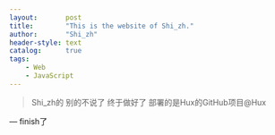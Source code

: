 ```yaml
---
layout:       post
title:        "This is the website of Shi_zh."
author:       "Shi_zh"
header-style: text
catalog:      true
tags:
    - Web
    - JavaScript
---
```


> Shi_zh的
别的不说了 终于做好了 部署的是Hux的GitHub项目@Hux

— finish了
